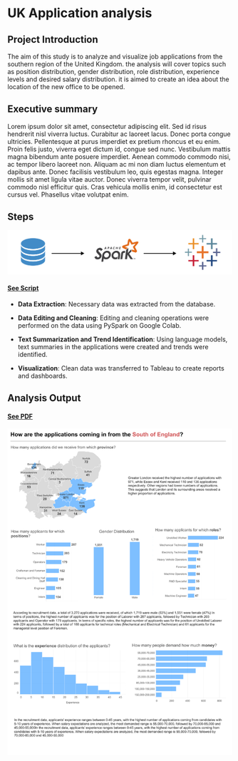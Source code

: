 
# UK Application analysis

## Project Introduction

The aim of this study is to analyze and visualize job applications from the southern region of the United Kingdom. the analysis will cover topics such as position distribution, gender distribution, role distribution, experience levels and desired salary distribution. it is aimed to create an idea about the location of the new office to be opened.

## Executive summary

Lorem ipsum dolor sit amet, consectetur adipiscing elit. Sed id risus hendrerit nisl viverra luctus. Curabitur ac laoreet lacus. Donec porta congue ultricies. Pellentesque at purus imperdiet ex pretium rhoncus et eu enim. Proin felis justo, viverra eget dictum id, congue sed nunc. Vestibulum mattis magna bibendum ante posuere imperdiet. Aenean commodo commodo nisi, ac tempor libero laoreet non. Aliquam ac mi non diam luctus elementum et dapibus ante. Donec facilisis vestibulum leo, quis egestas magna. Integer mollis sit amet ligula vitae auctor. Donec viverra tempor velit, pulvinar commodo nisl efficitur quis. Cras vehicula mollis enim, id consectetur est cursus vel. Phasellus vitae volutpat enim.


##  Steps

![image](https://github.com/AtilaKzlts/Application-Analyis/blob/main/assets/diag.png)

#### [See Script](https://github.com/AtilaKzlts/Application-Analyis/blob/main/assets/script.py)

+ **Data Extraction**: Necessary data was extracted from the database.

+ **Data Editing and Cleaning**: Editing and cleaning operations were performed on the data using PySpark on Google Colab.

+ **Text Summarization and Trend Identification**: Using language models, text summaries in the applications were created and trends were identified.

+ **Visualization**:  Clean data was transferred to Tableau to create reports and dashboards.



## Analysis Output   
#### [See PDF](https://github.com/AtilaKzlts/Application-Analyis/blob/main/assets/report_pdf.pdf)


![image](https://github.com/AtilaKzlts/Application-Analyis/blob/main/assets/report.png)
